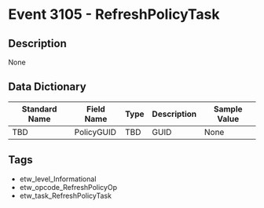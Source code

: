 # Event 3105 - RefreshPolicyTask

## Description
None

## Data Dictionary
|Standard Name|Field Name|Type|Description|Sample Value|
|---|---|---|---|---|
|TBD|PolicyGUID|TBD|GUID|None|None|

## Tags
* etw_level_Informational
* etw_opcode_RefreshPolicyOp
* etw_task_RefreshPolicyTask